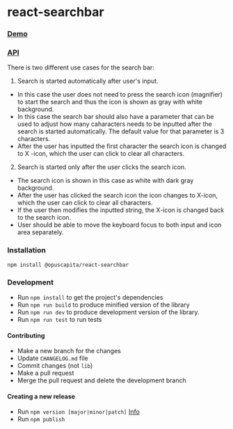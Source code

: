 # react-searchbar
### [Demo](https://opuscapita.github.io/oc-common-ui/#/searchbar)

### [API](./src/searchbar/README.md)

There is two different use cases for the search bar:
1. Search is started automatically after user's input.
* In this case the user does not need to press the search icon (magnifier) to start the search and thus the icon is shown as gray with white background. 
* In this case the search bar should also have a parameter that can be used to adjust how many caharacters needs to be inputted after the search is started automatically. The default value for that parameter is 3 characters.
* After the user has inputted the first character the search icon is changed to X -icon, which the user can click to clear all characters.

2. Search is started only after the user clicks the search icon.
* The search icon is shown in this case as white with dark gray background.
* After the user has clicked the search icon the icon changes to X-icon, which the user can click to clear all characters.
* If the user then modifies the inputted string, the X-icon is changed back to the search icon.
* User should be able to move the keyboard focus to both input and icon area separately.

### Installation

```
npm install @opuscapita/react-searchbar
```

### Development

* Run `npm install` to get the project's dependencies
* Run `npm run build` to produce minified version of the library
* Run `npm run dev` to produce development version of the library.
* Run `npm run test` to run tests

#### Contributing
* Make a new branch for the changes
* Update `CHANGELOG.md` file
* Commit changes (not `lib`)
* Make a pull request
* Merge the pull request and delete the development branch

#### Creating a new release
* Run `npm version [major|minor|patch]` [Info](https://docs.npmjs.com/cli/version)
* Run `npm publish`